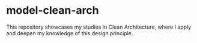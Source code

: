 # model-clean-arch
This repository showcases my studies in Clean Architecture, where I apply and deepen my knowledge of this design principle.
